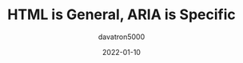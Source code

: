 ---
author: davatron5000
date: 2022-01-10
permalink: false
tags:
  - html
  - aria
target_url: https://daverupert.com/2022/01/html-is-general-aria-is-specific/
title: HTML is General, ARIA is Specific
---